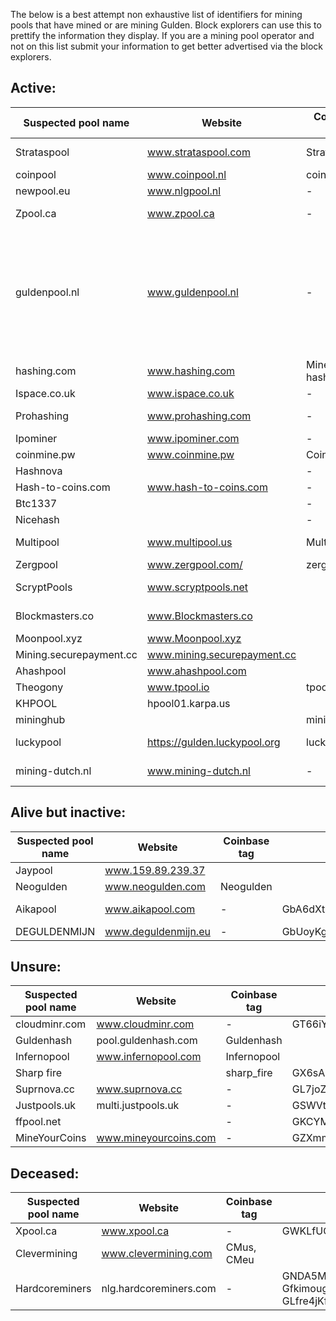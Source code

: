 The below is a best attempt non exhaustive list of identifiers for mining pools that have mined or are mining Gulden. Block explorers can use this to prettify the information they display.
If you are a mining pool operator and not on this list submit your information to get better advertised via the block explorers.

Active:
----

|Suspected pool name|Website|Coinbase tag|Addresses|Confirmation URL|Contact details|
|----|----|----|----|----|-----|
|Strataspool|www.strataspool.com|Strataspool|GM4U6yt8qN2J9oW73hAPYAWqtV3WCj79Hz, Gd6nHhdJJYQ26Bvj7FgcEqi5z2af6m3oKd, GfoH4AyUdQMWx7VUS2oFPvTdvq1nNarzZx|||
|coinpool|www.coinpool.nl|coinpool.nl|GaB1GaCuffaJ98UFncxXfGNAzonAfRtibW|||
|newpool.eu|www.nlgpool.nl|-|GawCYmSbj1p5VWaP7LqKPcdxUtBcKFp96G|www.nlgpool.nl/blocks/428||
|Zpool.ca|www.zpool.ca|-|GLoGJBsw2DXtLApZo7sG4w44WTocpZGTKQ, GQqCEDHiHbBaYmNPy49XuqWa66VgtrJ3eV|||
|guldenpool.nl|www.guldenpool.nl|-|GcpzphoLCjw9oYk8S2YNBYTQUrvBmXLBRSGcpzphoLCjw9oYk8S2YNBYTQUrvBmXLBRS, GLvKzdvd8KvHZsspM3R8zkCDvtg63QrV65, GM7yj7R8nB3HLPAzX7X4Fn9C3hCvCByVEG, GMVfyHTRhjajBuq5kCyanEtsC8NoTHTxoZ, GQScMGXzSm7tLvhiNQcYNiDSCcoRCBofdy, GZJ6jBNCdSWrtF9V2oDFt2UgcRnszXdkNF, GTRBWPqocPNNudbxgUuocN2yLuvXtSmNS6, GTumSsfv6dKUurP3va3adzWszRiUzJ6zkn, GdSra3MYCHdggWuXMvWnk3g63Lj3LRB3G7, GffxbedBp7WvyyeoytrweHhCPydryjgtXe, GX1epLF5rGmAX6asK2zerXc9jBzLrMTadp, GWaXs9uhp5zzNUbmdX35WHMimt4VJQTSMi, GaEnvhs37rGBan6zNg5Wot77J9TX6H2m1k, GJhuM5gfAqsM6qJrxHCs3RUNHpTLmrJ2QJ|||
|hashing.com|www.hashing.com|Mined by hashing.com|Gdbw1DZyhhzD6Mi8uPLLEkKJwyYURR9NZr|||
|Ispace.co.uk|www.ispace.co.uk|-|GcyPVRVQxC2qtCS8Nr8PERjHQgiBoNpwDC|||
|Prohashing|www.prohashing.com|-|GfzEEgfvoE8s84ccSGqGnAUdNmYmCs1TTA, GLqaqmbiPT89S4py9tsBizweBU3etiW4Rr, GHw5BhnXzmS3j3HE5dQU6nqgFLKdemJAzo|||
|Ipominer|www.ipominer.com|-||||
|coinmine.pw|www.coinmine.pw|CoinMinePW||||
|Hashnova||-|GLc6MjJaFGkBFdVAAHRoNQAsmxkotK2teB|||
|Hash-to-coins.com|www.hash-to-coins.com|-|GaC1mBCzC8kHSHkZK3QdKTfJxWRMSNCP2X|||
|Btc1337||-|GUNsn8xrwrjT4cDHUjMWbV9BV7QRriFyvR|||
|Nicehash||-|GRCcdLrHKLRGGWDZ4LeJjvqfqqVwCkynbb|||
|Multipool|www.multipool.us|Multipool.us|GQSJwbzciexTbUNxgJDQ3zS2DtzGma6sQ4, GU7KDqa2ASeErn25jNrFNQ9FGUdR4SB12h, GL9MJJzLByGQAybPkPEXiK75ZoY1ysDy5Y|||
|Zergpool|www.zergpool.com/|zerg|GYFKKSwU2VL1NHQ98rkgoPur4v4pRACz9K|||
|ScryptPools|www.scryptpools.net||GTPp5vjVwG5KnpnmwttQjCQZ2AVqjNYXz5|https://www.scryptpools.net/nlg/public/index.php?page=statistics&action=round&height=746267|https://discord.gg/24EksCN|
|Blockmasters.co|www.Blockmasters.co||Gc5oUPU2UFAC6AczsGwzuPMY37g24Nx9QR|http://blockmasters.co/explorer/NLG?height=783221||
|Moonpool.xyz|www.Moonpool.xyz||GfpAe6DVWRYjnZYzNXyqqztSwfmdXkXXY6|||
|Mining.securepayment.cc|www.mining.securepayment.cc||GHs6q2w9khZF4aM1pzMRqQi4yooFDHqc3D|||
|Ahashpool|www.ahashpool.com||GWw4cZoCRy4jsRujCvuRMiaQr1FbLGg4aF|||
|Theogony|www.tpool.io|tpool.io|GgdMXU14f4v5JqEs4V5h6eNsiRh6XppWps|http://tpool.io/pool/nlg/blocks||
|KHPOOL|hpool01.karpa.us|||nazkov@gmail.com|
|mininghub||mininghub|GYLqFZZ3tHThPDzuRF2oir78PW97h39178||
|luckypool|https://gulden.luckypool.org|luckypool|GRH1SKLneAzwYn7yXdKBSuuAwwsmAz9JtQ|https://gulden.luckypool.org/index.php?page=statistics&action=round&height=783000||
|mining-dutch.nl|www.mining-dutch.nl|-|GPfnm7iRfMkbMMDFprUBgPL4pRe92sdqYF, Ga4vnMZj3Drjh7rPknCokmkBrBsELcZF4k|https://www.mining-dutch.nl/pools/gulden.php?page=statistics&action=blocks||

Alive but inactive:
----

|Suspected pool name|Website|Coinbase tag|Addresses|Confirmation URL|Contact details|
|----|----|----|----|----|-----|
|Jaypool|www.159.89.239.37||||jaypool@pm.me|
|Neogulden|www.neogulden.com|Neogulden||||
|Aikapool|www.aikapool.com|-|GbA6dXtFZjexUrEeKpEF95Ke92UhqUSrmL|https://www.aikapool.com/nlg/index.php?page=statistics&action=blocks||
|DEGULDENMIJN|www.deguldenmijn.eu|-|GbUoyKgsCVJejTfjX5c2EnSeJw31Bui1eZ|||

Unsure:
----

|Suspected pool name|Website|Coinbase tag|Addresses|Confirmation URL|Contact details|
|----|----|----|----|----|-----|
|cloudminr.com|www.cloudminr.com|-|GT66iYRqaTm5tQLuAMHwbzcbGt5APpA671|||
|Guldenhash|pool.guldenhash.com|Guldenhash||||
|Infernopool|www.infernopool.com|Infernopool||||
|Sharp fire||sharp_fire|GX6sAN5h1HT5AezmtsekB8PDoe29DckiXg|||
|Suprnova.cc|www.suprnova.cc|-|GL7joZU8hKcLL3kFfH6nK1dw8avLk4vzbj|||
|Justpools.uk|multi.justpools.uk|-|GSWVtjLHvymiJg6UXzgFupH5seUCXeeCeD|||
|ffpool.net||-|GKCYMGMYEneWhYVfvXzPb1SEzxCsCnvwSY|||
|MineYourCoins|www.mineyourcoins.com|-|GZXmmWUk46SNKMuydCXnhxVkpgjWupYNyu|||

Deceased:
----

|Suspected pool name|Website|Coinbase tag|Addresses|Confirmation URL|Contact details|
|----|----|----|----|----|-----|
|Xpool.ca|www.xpool.ca|-|GWKLfUQT4V8rKXVrPxSG3KxJNoTgYx511D|||
|Clevermining|www.clevermining.com|CMus, CMeu||||
|Hardcoreminers|nlg.hardcoreminers.com|-|GNDA5MZWcm4AjLtNuEmYpgH8qsxo4vrnY8, GfkimougwyiudBNVrV3ZSqt79yRpXaAMyi, GLfre4jKfLTQx414jwgFsMoMsYU3VAL4ci|||
